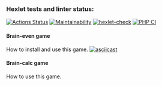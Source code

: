 ### Hexlet tests and linter status:
[![Actions Status](https://github.com/Mkleon/php-project-lvl1/workflows/hexlet-check/badge.svg)](https://github.com/Mkleon/php-project-lvl1/actions)
[![Maintainability](https://api.codeclimate.com/v1/badges/4d9197ec43cf5bc55a55/maintainability)](https://codeclimate.com/github/Mkleon/php-project-lvl1/maintainability)
[![hexlet-check](https://github.com/Mkleon/php-project-lvl1/actions/workflows/hexlet-check.yml/badge.svg?branch=main)](https://github.com/Mkleon/php-project-lvl1/actions/workflows/hexlet-check.yml)
[![PHP CI](https://github.com/Mkleon/php-project-lvl1/actions/workflows/linter.yml/badge.svg?branch=main)](https://github.com/Mkleon/php-project-lvl1/actions/workflows/linter.yml)


#### Brain-even game

How to install and use this game.
[![asciicast](https://asciinema.org/a/431525.svg)](https://asciinema.org/a/431525)

#### Brain-calc game

How to use this game.
